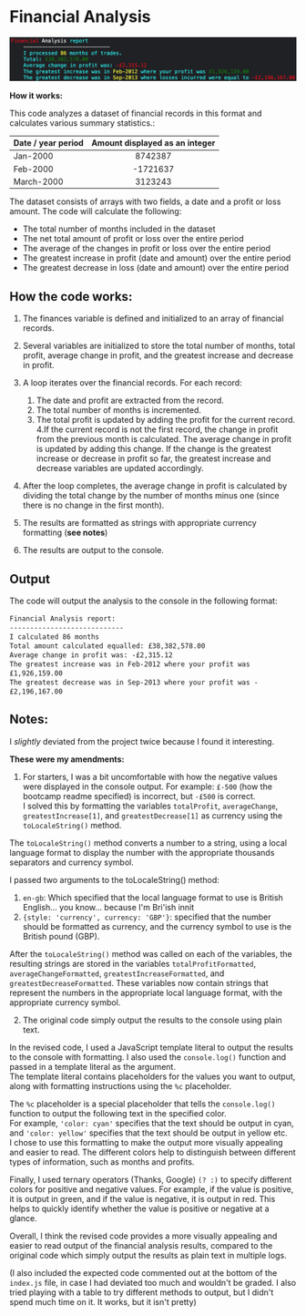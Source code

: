 # Financial Analysis

![Console output.](/images/consoleoutput.png "The console output created by index.js.")

**How it works:**

This code analyzes a dataset of financial records in this format and calculates various summary statistics.:

| Date / year period  | Amount displayed as an integer |
| ------------- |:-------------:|
| Jan-2000      | 8742387    |
| Feb-2000      | -1721637     |
| March-2000      | 3123243     |

The dataset consists of arrays with two fields, a date and a profit or loss amount. The code will calculate the following:

* The total number of months included in the dataset
* The net total amount of profit or loss over the entire period
* The average of the changes in profit or loss over the entire period
* The greatest increase in profit (date and amount) over the entire period
* The greatest decrease in loss (date and amount) over the entire period

## How the code works:

1. The finances variable is defined and initialized to an array of financial records.

2. Several variables are initialized to store the total number of months, total profit, average change in profit, and the greatest increase and decrease in profit.

3. A loop iterates over the financial records. For each record:
    1. The date and profit are extracted from the record.
    2. The total number of months is incremented.
    3. The total profit is updated by adding the profit for the current record.
    4.If the current record is not the first record, the change in profit from the previous month is calculated. The average change in profit is updated by adding this change. If the change is the greatest increase or decrease in profit so far, the greatest increase and decrease variables are updated accordingly.
    
4. After the loop completes, the average change in profit is calculated by dividing the total change by the number of months minus one (since there is no change in the first month).

5. The results are formatted as strings with appropriate currency formatting
(**see notes**)
6. The results are output to the console.

## Output
The code will output the analysis to the console in the following format:
```
Financial Analysis report:  
----------------------------  
I calculated 86 months  
Total amount calculated equalled: £38,382,578.00  
Average change in profit was: -£2,315.12  
The greatest increase was in Feb-2012 where your profit was £1,926,159.00  
The greatest decrease was in Sep-2013 where your profit was -£2,196,167.00
```

## Notes:
I *slightly* deviated from the project twice because I found it interesting.

**These were my amendments:**

1.  For starters, I was a bit uncomfortable with how the negative values were displayed in the console output. For example: 
`£-500` (how the bootcamp readme specified) is incorrect, but `-£500` is correct.  
 I solved this by formatting the variables `totalProfit`, `averageChange`, `greatestIncrease[1]`, and `greatestDecrease[1]` as currency using the `toLocaleString()` method. 

 The `toLocaleString()` method converts a number to a string, using a local language format to display the number with the appropriate thousands separators and currency symbol.
 
 I passed two arguments to the toLocaleString() method:
 1. `en-gb`: Which specified that the local language format to use is British English... you know... because I'm Bri'ish innit
 2. `{style: 'currency', currency: 'GBP'}`: specified that the number should be formatted as currency, and the currency symbol to use is the British pound (GBP).

  After the `toLocaleString()` method was called on each of the variables, the resulting strings are stored in the variables `totalProfitFormatted`, `averageChangeFormatted`, `greatestIncreaseFormatted`, and `greatestDecreaseFormatted`. These variables now contain strings that represent the numbers in the appropriate local language format, with the appropriate currency symbol.

2. The original code simply output the results to the console using plain text.

 In the revised code, I used a JavaScript template literal to output the results to the console with formatting. I also used the `console.log()` function and passed in a template literal as the argument.  
 The template literal contains placeholders for the values you want to output, along with formatting instructions using the `%c` placeholder. 
 
 The `%c` placeholder is a special placeholder that tells the `console.log()` function to output the following text in the specified color.   
 For example, `'color: cyan'` specifies that the text should be output in cyan, and `'color: yellow'` specifies that the text should be output in yellow etc.  
 I chose to use this formatting to make the output more visually appealing and easier to read. The different colors help to distinguish between different types of information, such as months and profits.  
 
 Finally, I used ternary operators (Thanks, Google) `(? :)` to specify different colors for positive and negative values. For example, if the value is positive, it is output in green, and if the value is negative, it is output in red. This helps to quickly identify whether the value is positive or negative at a glance.

 Overall, I think the revised code provides a more visually appealing and easier to read output of the financial analysis results, compared to the original code which simply output the results as plain text in multiple logs.  
 
 (I also included the expected code commented out at the bottom of the `index.js` file, in case I had deviated too much and wouldn't be graded. I also tried playing with a table to try different methods to output, but I didn't spend much time on it. It works, but it isn't pretty)